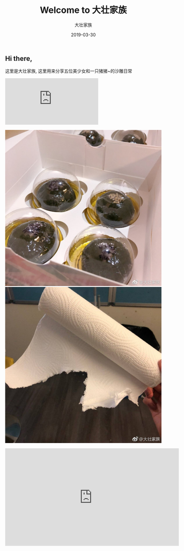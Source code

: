 ﻿---
layout:     post
title:      Welcome to 大壮家族
subtitle:   
date:       2019-03-30
author:     大壮家族
header-img: img/BackG2.jpg
catalog: false
tags:
    - Hello
---

## Hi there,

这里是大壮家族, 这里用来分享五位美少女和一只猪猪~的沙雕日常
<iframe src="https://www.bilibili.com/video/av28301941/" scrolling="no" border="0" frameborder="no" framespacing="0" allowfullscreen="true"> </iframe>

![青团](https://raw.githubusercontent.com/bigstrongfamily/bigstrongfamily.github.io/master/img/Hello_Img_1.jpg)
![纸](https://raw.githubusercontent.com/bigstrongfamily/bigstrongfamily.github.io/master/img/Hello_Img_2.jpg)
<iframe width="560" height="315" src="https://player.bilibili.com/player.html?aid=28301941&cid=48933862&page=1" scrolling="no" border="0" frameborder="no" framespacing="0" allowfullscreen="true"></iframe>
